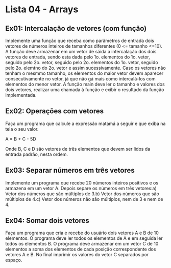 # Lista 04 - Arrays

## Ex01: Intercalação de vetores (com função)

Implemente uma função que receba como parâmetros de entrada dois vetores de números
inteiros de tamanhos diferentes (0 <= tamanho <=10).
A função deve armazenar em um vetor de sáida a intercalação dos dois vetores de
entrada, sendo esta dada pelo 1o. elementos do 1o. vetor, seguido pelo 2o. vetor,
seguido pelo 2o. elementos do 1o. vetor, seguido pelo 2o. elemtno do 2o. vetor e
assim sucessivamente.
Caso os vetores não tenham o mesmmo tamanho, os elementos do maior vetor devem
aparecer consecutivamente no vetor, já que não gá mais como intercalá-los com
elementos do menor vetor. A função main deve ler o tamanho e valores dos dois vetores,
realizar uma chamada à função e exibir o resultado da função implementada.

## Ex02: Operações com vetores

Faça um programa que calcule a expressão matamá a seguir e que exiba na tela o seu valor.

A = B + C - 5D

Onde B, C e D são vetores de três elementos que devem ser lidos da entrada padrão,
nesta ordem.

## Ex03: Separar números em três vetores

Implemente um programa que recebe 20 números inteiros positivos e os armazena em um
vetor A. Depois separe os números em três vetores:a) Vetor dos números que são
múltiplos de 3.b) Vetor dos números que são múltiplos de 4.c) Vetor dos números não
são múltiplos, nem de 3 e nem de 4.

## Ex04: Somar dois vetores

Faça um programa que cria e recebe do usuário dois vetores A e B de 10 elementos. O
programa deve ler todos os elementos de A e em seguida ler todos os elementos B. O
programa deve armazenar em um vetor C de 10 elementos a soma dos elementos de cada
posição correspondente dos vetores A e B. No final imprimir os valores do vetor C
separados por espaço.